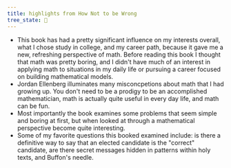 ```yaml
---
title: highlights from How Not to be Wrong 
tree_state: 🌱
---
```


- This book has had a pretty significant influence on my interests overall, what I chose study in college, and my career path, because it gave me a new, refreshing perspective of math. Before reading this book I thought that math was pretty boring, and I didn't have much of an interest in applying math to situations in my daily life or pursuing a career focused on building mathematical models.
- Jordan Ellenberg illuminates many misconcpetions about math that I had growing up. You don't need to be a prodigy to be an accomplished mathematician, math is actually quite useful in every day life, and math can be fun.
- Most importantly the book examines some problems that seem simple and boring at first, but when looked at through a mathematical perspective become quite interesting.
- Some of my favorite questions this booked examined include: is there a definitive way to say that an elected candidate is the "correct" candidate, are there secret messages hidden in patterns within holy texts, and Buffon's needle.